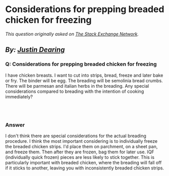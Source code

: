 # Considerations for prepping breaded chicken for freezing

_This question originally asked on [The Stack Exchange Network](https://cooking.stackexchange.com/q/86516)._

_By: [Justin Dearing](https://cooking.stackexchange.com/u/6079)_
<br>
--------------------------------------------
### Q: Considerations for prepping breaded chicken for freezing
<p>I have chicken breasts. I want to cut into strips, bread, freeze and later bake or fry. The binder will be egg. The breading will be semolinia bread crumbs. There will be parmesan and italian herbs in the breading. Any special considerations compared to breading with the intention of cooking immediately?</p>

<br><br>
### Answer 
<p>I don't think there are special considerations for the actual breading procedure. I think the most important considering is to individually freeze the breaded chicken strips. I'd place them on parchment, on a sheet pan, and freeze them. Then after they are frozen, bag them for later use. IQF (individually quick frozen) pieces are less likely to stick together. This is particularly important with breaded chicken, where the breading will fall off if it sticks to another, leaving you with inconsistently breaded chicken strips. </p>

